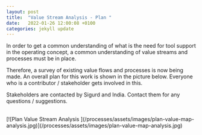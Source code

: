 ```yaml
---
layout: post
title:  "Value Stream Analysis - Plan "
date:   2022-01-26 12:00:08 +0100
categories: jekyll update
---
```

In order to get a common understanding of what is the need for tool support in the operating concept, a common understanding of value streams and processes must be in place.

Therefore, a survey of existing value flows and processes is now being made. An overall plan for this work is shown in the picture below.
Everyone who is a contributor / stakeholder gets involved in this.

Stakeholders are contacted by Sigurd and India.
Contact them for any questions / suggestions. 




<br />
[![Plan Value Stream Analysis ](/processes/assets/images/plan-value-map-analysis.jpg)](/processes/assets/images/plan-value-map-analysis.jpg)

